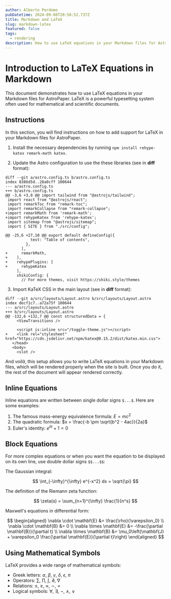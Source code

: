 ```yaml
---
author: Alberto Perdomo
pubDatetime: 2024-09-08T20:58:52.737Z
title: Markdown and LaTeX
slug: markdown-latex
featured: false
tags:
  - rendering
description: How to use LaTeX equations in your Markdown files for AstroPaper.
---
```


# Introduction to LaTeX Equations in Markdown

This document demonstrates how to use LaTeX equations in your Markdown files for AstroPaper. LaTeX is a powerful typesetting system often used for mathematical and scientific documents.

## Instructions

In this section, you will find instructions on how to add support for LaTeX in your Markdown files for AstroPaper. 

1. Install the necessary dependencies by running `npm install rehype-katex remark-math katex`.

2. Update the Astro configuration to use the these libraries (see in **diff** format):

```
diff --git a/astro.config.ts b/astro.config.ts
index 8386d5d..28a0cff 100644
--- a/astro.config.ts
+++ b/astro.config.ts
@@ -3,6 +3,8 @@ import tailwind from "@astrojs/tailwind";
 import react from "@astrojs/react";
 import remarkToc from "remark-toc";
 import remarkCollapse from "remark-collapse";
+import remarkMath from 'remark-math';
+import rehypeKatex from 'rehype-katex';
 import sitemap from "@astrojs/sitemap";
 import { SITE } from "./src/config";
 
@@ -25,6 +27,10 @@ export default defineConfig({
           test: "Table of contents",
         },
       ],
+      remarkMath,
+    ],
+    rehypePlugins: [
+      rehypeKatex
     ],
     shikiConfig: {
       // For more themes, visit https://shiki.style/themes

```

3. Import KaTeX CSS in the main layout (see in **diff** format):

```
diff --git a/src/layouts/Layout.astro b/src/layouts/Layout.astro
index decf1c7..a72a75f 100644
--- a/src/layouts/Layout.astro
+++ b/src/layouts/Layout.astro
@@ -132,6 +132,7 @@ const structuredData = {
     <ViewTransitions />
 
     <script is:inline src="/toggle-theme.js"></script>
+    <link rel="stylesheet" href="https://cdn.jsdelivr.net/npm/katex@0.15.2/dist/katex.min.css">
   </head>
   <body>
     <slot />
```

And *voilà*, this setup allows you to write LaTeX equations in your Markdown files, which will be rendered properly when the site is built. Once you do it, the rest of the document will appear rendered correctly. 

## Inline Equations

Inline equations are written between single dollar signs `$...$`. Here are some examples:

1. The famous mass-energy equivalence formula: $E = mc^2$
2. The quadratic formula: $x = \frac{-b \pm \sqrt{b^2 - 4ac}}{2a}$
3. Euler's identity: $e^{i\pi} + 1 = 0$

## Block Equations

For more complex equations or when you want the equation to be displayed on its own line, use double dollar signs `$$...$$`:

The Gaussian integral:

$$
\int_{-\infty}^{\infty} e^{-x^2} dx = \sqrt{\pi}
$$

The definition of the Riemann zeta function:

$$
\zeta(s) = \sum_{n=1}^{\infty} \frac{1}{n^s}
$$

Maxwell's equations in differential form:

$$
\begin{aligned}
\nabla \cdot \mathbf{E} &= \frac{\rho}{\varepsilon_0} \\
\nabla \cdot \mathbf{B} &= 0 \\
\nabla \times \mathbf{E} &= -\frac{\partial \mathbf{B}}{\partial t} \\
\nabla \times \mathbf{B} &= \mu_0\left(\mathbf{J} + \varepsilon_0 \frac{\partial \mathbf{E}}{\partial t}\right)
\end{aligned}
$$

## Using Mathematical Symbols

LaTeX provides a wide range of mathematical symbols:

- Greek letters: $\alpha$, $\beta$, $\gamma$, $\delta$, $\epsilon$, $\pi$
- Operators: $\sum$, $\prod$, $\int$, $\partial$, $\nabla$
- Relations: $\leq$, $\geq$, $\approx$, $\sim$, $\propto$
- Logical symbols: $\forall$, $\exists$, $\neg$, $\wedge$, $\vee$
